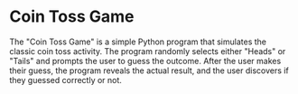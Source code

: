 # Coin Toss Game
 The "Coin Toss Game" is a simple Python program that simulates the classic coin toss activity. The program randomly selects either "Heads" or "Tails" and prompts the user to guess the outcome. After the user makes their guess, the program reveals the actual result, and the user discovers if they guessed correctly or not.
